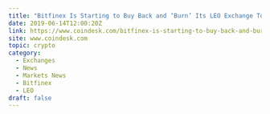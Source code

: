 ```yaml
---
title: "Bitfinex Is Starting to Buy Back and ‘Burn’ Its LEO Exchange Token"
date: 2019-06-14T12:00:20Z
link: https://www.coindesk.com/bitfinex-is-starting-to-buy-back-and-burn-its-leo-exchange-token?utm_medium=RSS&utm_source=hune
site: www.coindesk.com
topic: crypto
category:
  - Exchanges
  - News
  - Markets News
  - Bitfinex
  - LEO
draft: false
---
```


